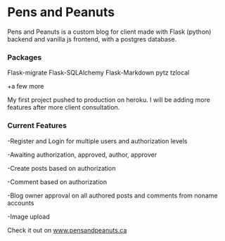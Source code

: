 # Pens and Peanuts

Pens and Peanuts is a custom blog for client made with Flask (python) backend and vanilla js frontend, with a postgres database.

### Packages

Flask-migrate
Flask-SQLAlchemy
Flask-Markdown
pytz
tzlocal

+a few more

My first project pushed to production on heroku.  I will be adding more features after more client consultation.

### Current Features

-Register and Login for multiple users and authorization levels

-Awaiting authorization, approved, author, approver

-Create posts based on authorization

-Comment based on authorization

-Blog owner approval on all authored posts and comments from noname accounts

-Image upload

Check it out on www.pensandpeanuts.ca
